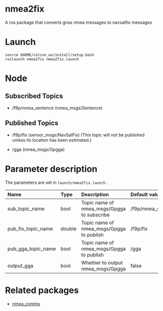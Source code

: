 nmea2fix
==========

A ros package that converts gnss nmea messages to navsatfix messages


# Launch

~~~
source $HOME/colcon_ws/install/setup.bash
roslaunch nmea2fix nmea2fix.launch
~~~

# Node

## Subscribed Topics
 - /f9p/nmea_sentence (nmea_msgs/Sentence)

## Published Topics

 - /f9p/fix (sensor_msgs/NavSatFix) (This topic will not be published unless its location has been estimated.)

 - /gga (nmea_msgs/Gpgga)


# Parameter description

The parameters are set in `launch/nmea2fix.launch` .

|Name|Type|Description|Default value|
|:---|:---|:---|:---|
|sub_topic_name|bool|Topic name of nmea_msgs/Gpgga to subscribe|/f9p/nmea_sentence|
|pub_fix_topic_name|double|Topic name of nmea_msgs/Gpgga to publish|/f9p/fix|
|pub_gga_topic_name|bool|Topic name of nmea_msgs/Gpgga to publish|/gga|
|output_gga|bool|Whether to output nmea_msgs/Gpgga|false|


# Related packages
- [nmea_comms](https://github.com/MapIV/nmea_comms)